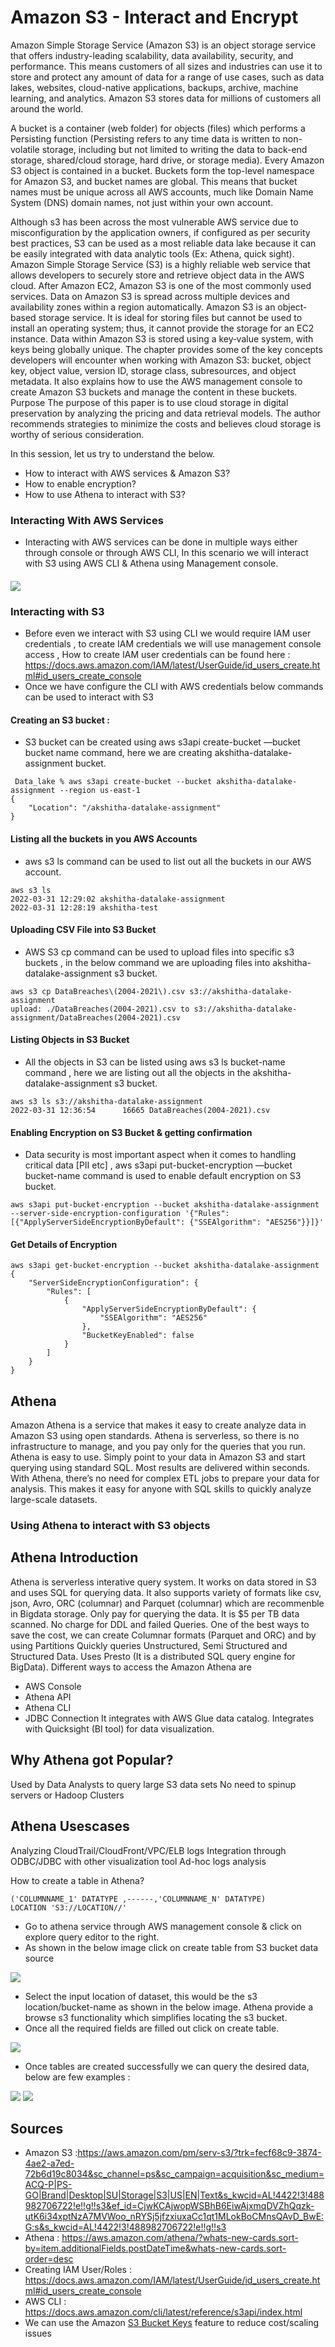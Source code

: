 # Amazon S3 - Interact and Encrypt

<p>Amazon Simple Storage Service (Amazon S3) is an object storage service that offers industry-leading scalability,
data availability, security, and performance. This means customers of all sizes and industries can use it to store and protect
any amount of data for a range of use cases, such as data lakes, websites, cloud-native applications, backups, archive, machine learning, and analytics.
Amazon S3 stores data for millions of customers all around the world.</p>
<p>A bucket is a container (web folder) for objects (files) which performs a Persisting function 
(Persisting refers to any time data is written to non-volatile storage, including but not limited to writing the data to back-end storage, 
shared/cloud storage, hard drive, or storage media). Every Amazon S3 object is contained in a bucket. Buckets form the top-level namespace for Amazon S3, and bucket names are global. This means that bucket names must be unique across all AWS accounts, much like Domain Name System (DNS) domain names, not just within your own account.
</p>
Although s3 has been across the most vulnerable AWS service due to misconfiguration by the application owners, 
if configured as per security best practices, S3 can be used as a most reliable data lake because 
it can be easily integrated with data analytic tools (Ex: Athena, quick sight). 
Amazon Simple Storage Service (S3) is a highly reliable web service that allows developers to securely store and retrieve 
object data in the AWS cloud. After Amazon EC2, Amazon S3 is one of the most commonly used services. Data on Amazon S3 is 
spread across multiple devices and availability zones within a region automatically. Amazon S3 is an object‐based storage service. 
It is ideal for storing files but cannot be used to install an operating system; thus, it cannot provide the storage for an EC2 instance.
Data within Amazon S3 is stored using a key‐value system, with keys being globally unique. The chapter provides some of the key concepts
developers will encounter when working with Amazon S3: bucket, object key, object value, version ID, storage class, subresources, and object metadata. 
It also explains how to use the AWS management console to create Amazon S3 buckets and manage the content in these buckets.
Purpose
The purpose of this paper is to use cloud storage in digital preservation by analyzing the pricing and data retrieval models. 
The author recommends strategies to 
minimize the costs and believes cloud storage is worthy of serious consideration.

In this session, let us try to understand the below.

* How to interact with AWS services & Amazon S3?
* How to enable encryption?
* How to use Athena to interact with S3?

### Interacting With AWS Services  

* Interacting with AWS services can be done in multiple ways either through console or through AWS CLI, In this scenario we will interact with S3 using AWS CLI & Athena using Management console. 



#### 

![](https://github.com/akukudala/homework_603/blob/main/S2Cli.png)


### Interacting with S3

* Before even we interact with S3 using CLI we would require IAM user credentials , to create IAM credentials we will use management console access , How to create IAM user credentials can be found here : https://docs.aws.amazon.com/IAM/latest/UserGuide/id_users_create.html#id_users_create_console
* Once we have configure the CLI with AWS credentials below commands can be used to interact with S3

#### Creating an S3 bucket : 

* S3 bucket can be created using aws s3api create-bucket —bucket bucket name command, here we are creating akshitha-datalake-assignment bucket.

```
 Data_lake % aws s3api create-bucket --bucket akshitha-datalake-assignment --region us-east-1
{
    "Location": "/akshitha-datalake-assignment"
}
```

####  Listing all the buckets in you AWS Accounts

* aws s3 ls command can be used to list out all the buckets in our AWS account.

```
aws s3 ls                                                                       
2022-03-31 12:29:02 akshitha-datalake-assignment
2022-03-31 12:28:19 akshitha-test
```

#### Uploading CSV File into S3 Bucket

* AWS S3 cp command can be used to upload files into specific s3 buckets , in the below command we are uploading files into akshitha-datalake-assignment s3 bucket.

```
aws s3 cp DataBreaches\(2004-2021\).csv s3://akshitha-datalake-assignment
upload: ./DataBreaches(2004-2021).csv to s3://akshitha-datalake-assignment/DataBreaches(2004-2021).csv
```

#### Listing Objects in S3 Bucket

* All the objects in S3 can be listed using aws s3 ls bucket-name command , here we are listing out all the objects in the akshitha-datalake-assignment  s3 bucket.

```
aws s3 ls s3://akshitha-datalake-assignment                              
2022-03-31 12:36:54      16665 DataBreaches(2004-2021).csv
```

#### Enabling Encryption on S3 Bucket & getting confirmation

* Data security is most important aspect when it comes to handling critical data [PII etc] , aws s3api put-bucket-encryption —bucket bucket-name command is used to enable default encryption on S3 bucket. 

```
aws s3api put-bucket-encryption --bucket akshitha-datalake-assignment --server-side-encryption-configuration '{"Rules": [{"ApplyServerSideEncryptionByDefault": {"SSEAlgorithm": "AES256"}}]}'
```


#### Get Details of Encryption

```
aws s3api get-bucket-encryption --bucket akshitha-datalake-assignment 
{
    "ServerSideEncryptionConfiguration": {
        "Rules": [
            {
                "ApplyServerSideEncryptionByDefault": {
                    "SSEAlgorithm": "AES256"
                },
                "BucketKeyEnabled": false
            }
        ]
    }
}
```

## 

## Athena 

Amazon Athena is a service that makes it easy to create analyze data in Amazon S3 using open standards. Athena is serverless, so there is no infrastructure to manage, and you pay only for the queries that you run. Athena is easy to use. Simply point to your data in Amazon S3 and start querying using standard SQL. Most results are delivered within seconds. With Athena, there’s no need for complex ETL jobs to prepare your data for analysis. This makes it easy for anyone with SQL skills to quickly analyze large-scale datasets. 

### Using Athena to interact with S3 objects

## Athena Introduction
Athena is serverless interative query system. It works on data stored in S3 and uses SQL for querying data. It also supports variety of formats like csv, json, Avro, ORC (columnar) and Parquet (columnar) which are recommenble in Bigdata storage. 
Only pay for querying the data. It is $5 per TB data scanned. No charge for DDL and failed Queries.
One of the best ways to save the cost, we can create Columnar formats (Parquet and ORC) and by using Partitions
Quickly queries Unstructured, Semi Structured and Structured Data. Uses Presto (It is a distributed SQL query engine for BigData).
Different ways to access the Amazon Athena are
* AWS Console
* Athena API
* Athena CLI
* JDBC Connection
It integrates with AWS Glue data catalog.
Integrates with Quicksight (BI tool) for data visualization.

## Why Athena got Popular?

Used by Data Analysts to query large S3 data sets
No need to spinup servers or Hadoop Clusters
## Athena Usescases
Analyzing CloudTrail/CloudFront/VPC/ELB logs
Integration through ODBC/JDBC with other visualization tool
Ad-hoc logs analysis

How to create a table in Athena?


```CREATE EXTERNAL TABLE 'TABLE_NAME'
('COLUMNNAME_1' DATATYPE ,------,'COLUMNNAME_N' DATATYPE) 
LOCATION 'S3://LOCATION//'  
```


* Go to athena service through AWS management console & click on explore query editor to the right.
* As shown in the below image click on create table from S3 bucket data source

![](https://github.com/akukudala/homework_603/blob/main/Screen%20Shot%202022-03-31%20at%203.26.15%20PM.png)


* Select the input location of dataset,  this would be the s3 location/bucket-name as shown in the below image. Athena provide a browse s3 functionality which simplifies locating the s3 bucket. 
* Once all the required fields are filled out click on create table.

![](https://github.com/akukudala/homework_603/blob/main/Screen%20Shot%202022-03-31%20at%203.57.32%20PM.png)

* Once tables are created successfully we can query the desired data, below are few examples :

![](https://github.com/akukudala/homework_603/blob/main/Screen%20Shot%202022-03-31%20at%206.13.27%20PM.png)
![](https://github.com/akukudala/homework_603/blob/main/Screen%20Shot%202022-03-31%20at%206.15.56%20PM.png)

## Sources

* Amazon S3 :https://aws.amazon.com/pm/serv-s3/?trk=fecf68c9-3874-4ae2-a7ed-72b6d19c8034&sc_channel=ps&sc_campaign=acquisition&sc_medium=ACQ-P|PS-GO|Brand|Desktop|SU|Storage|S3|US|EN|Text&s_kwcid=AL!4422!3!488982706722!e!!g!!s3&ef_id=CjwKCAjwopWSBhB6EiwAjxmqDVZhQqzk-utK6i34xptNzA7MVWoo_nRYSj5jfzxiuxaCc1qt1MLokBoCMnsQAvD_BwE:G:s&s_kwcid=AL!4422!3!488982706722!e!!g!!s3
* Athena : https://aws.amazon.com/athena/?whats-new-cards.sort-by=item.additionalFields.postDateTime&whats-new-cards.sort-order=desc
* Creating IAM User/Roles : https://docs.aws.amazon.com/IAM/latest/UserGuide/id_users_create.html#id_users_create_console
* AWS CLI : https://docs.aws.amazon.com/cli/latest/reference/s3api/index.html
* We  can use the Amazon [S3 Bucket Keys](https://docs.aws.amazon.com/AmazonS3/latest/dev/bucket-key.html) feature to reduce cost/scaling issues
